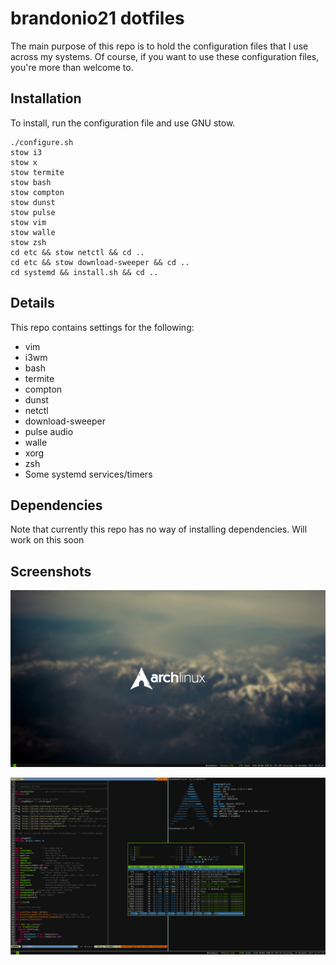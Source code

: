 brandonio21 dotfiles
====================
The main purpose of this repo is to hold the configuration files that I use
across my systems. Of course, if you want to use these configuration files,
you're more than welcome to.

Installation
------------
To install, run the configuration file and use GNU stow.  
```
./configure.sh
stow i3
stow x
stow termite
stow bash
stow compton
stow dunst
stow pulse
stow vim
stow walle
stow zsh
cd etc && stow netctl && cd ..
cd etc && stow download-sweeper && cd ..
cd systemd && install.sh && cd ..
```

Details
-------
This repo contains settings for the following:  
* vim
* i3wm
* bash
* termite
* compton
* dunst
* netctl
* download-sweeper
* pulse audio
* walle
* xorg
* zsh
* Some systemd services/timers

Dependencies
------------
Note that currently this repo has no way of installing dependencies. Will work
on this soon

Screenshots
-----------
![Bare Desktop](screenshots/bare.png)

![Busy...](screenshots/top.png)
